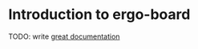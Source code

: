 # Introduction to ergo-board

TODO: write [great documentation](http://jacobian.org/writing/what-to-write/)
